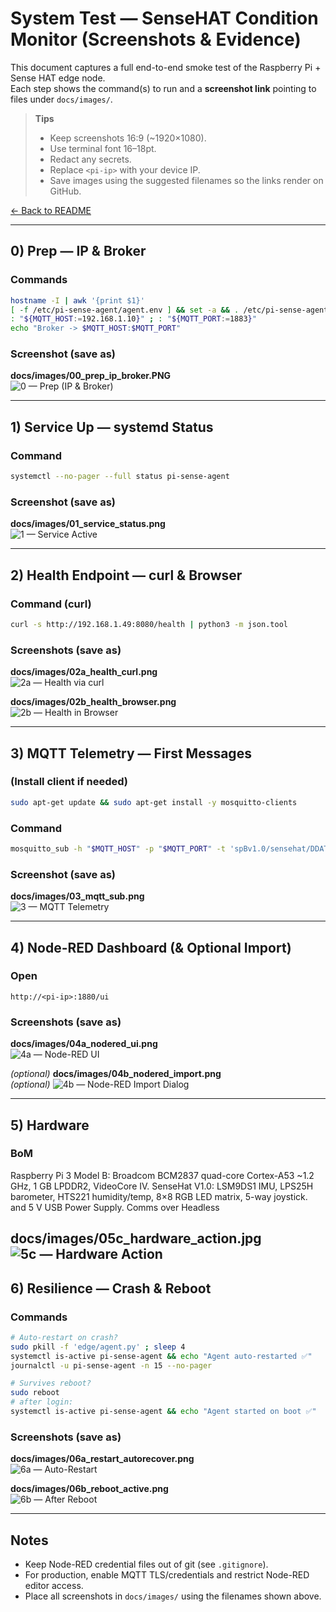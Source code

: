 # System Test — SenseHAT Condition Monitor (Screenshots & Evidence)

This document captures a full end-to-end smoke test of the Raspberry Pi + Sense HAT edge node.  
Each step shows the command(s) to run and a **screenshot link** pointing to files under `docs/images/`.

> **Tips**
> - Keep screenshots 16:9 (~1920×1080).
> - Use terminal font 16–18pt.
> - Redact any secrets.
> - Replace `<pi-ip>` with your device IP.
> - Save images using the suggested filenames so the links render on GitHub.

[← Back to README](README.md)

---

## 0) Prep — IP & Broker

### Commands
```bash
hostname -I | awk '{print $1}'
[ -f /etc/pi-sense-agent/agent.env ] && set -a && . /etc/pi-sense-agent/agent.env && set +a
: "${MQTT_HOST:=192.168.1.10}" ; : "${MQTT_PORT:=1883}"
echo "Broker -> $MQTT_HOST:$MQTT_PORT"
```

### Screenshot (save as)
**docs/images/00_prep_ip_broker.PNG**  
![0 — Prep (IP & Broker)](docs/images/00_prep_ip_broker.PNG)

---

## 1) Service Up — systemd Status

### Command
```bash
systemctl --no-pager --full status pi-sense-agent
```

### Screenshot (save as)
**docs/images/01_service_status.png**  
![1 — Service Active](docs/images/01_service_status.png)

---

## 2) Health Endpoint — curl & Browser

### Command (curl)
```bash
curl -s http://192.168.1.49:8080/health | python3 -m json.tool
```

### Screenshots (save as)
**docs/images/02a_health_curl.png**  
![2a — Health via curl](docs/images/02a_health_curl.png)

**docs/images/02b_health_browser.png**  
![2b — Health in Browser](docs/images/02b_health_browser.png)

---

## 3) MQTT Telemetry — First Messages

### (Install client if needed)
```bash
sudo apt-get update && sudo apt-get install -y mosquitto-clients
```

### Command
```bash
mosquitto_sub -h "$MQTT_HOST" -p "$MQTT_PORT" -t 'spBv1.0/sensehat/DDATA/pi-edge' -v | head -n 3
```

### Screenshot (save as)
**docs/images/03_mqtt_sub.png**  
![3 — MQTT Telemetry](docs/images/03_mqtt_sub.png)

---

## 4) Node-RED Dashboard (& Optional Import)

### Open
```
http://<pi-ip>:1880/ui
```

### Screenshots (save as)
**docs/images/04a_nodered_ui.png**  
![4a — Node-RED UI](docs/images/04a_nodered_ui.png)

*(optional)* **docs/images/04b_nodered_import.png**  
*(optional)* ![4b — Node-RED Import Dialog](docs/images/04b_nodered_import.png)

---

## 5) Hardware

### BoM
Raspberry Pi 3 Model B: Broadcom BCM2837 quad-core Cortex-A53 ~1.2 GHz, 1 GB LPDDR2, VideoCore IV.
SenseHat V1.0: LSM9DS1 IMU, LPS25H barometer, HTS221 humidity/temp, 8×8 RGB LED matrix, 5-way joystick. and 5 V USB Power Supply. Comms over Headless

**docs/images/05c_hardware_action.jpg**  
![5c — Hardware Action](docs/images/05c_hardware_action.jpg)
---

## 6) Resilience — Crash & Reboot

### Commands
```bash
# Auto-restart on crash?
sudo pkill -f 'edge/agent.py' ; sleep 4
systemctl is-active pi-sense-agent && echo "Agent auto-restarted ✅"
journalctl -u pi-sense-agent -n 15 --no-pager

# Survives reboot?
sudo reboot
# after login:
systemctl is-active pi-sense-agent && echo "Agent started on boot ✅"
```

### Screenshots (save as)
**docs/images/06a_restart_autorecover.png**  
![6a — Auto-Restart](docs/images/06a_restart_autorecover.png)

**docs/images/06b_reboot_active.png**  
![6b — After Reboot](docs/images/06b_reboot_active.png)

---


## Notes

- Keep Node-RED credential files out of git (see `.gitignore`).  
- For production, enable MQTT TLS/credentials and restrict Node-RED editor access.  
- Place all screenshots in `docs/images/` using the filenames shown above.
